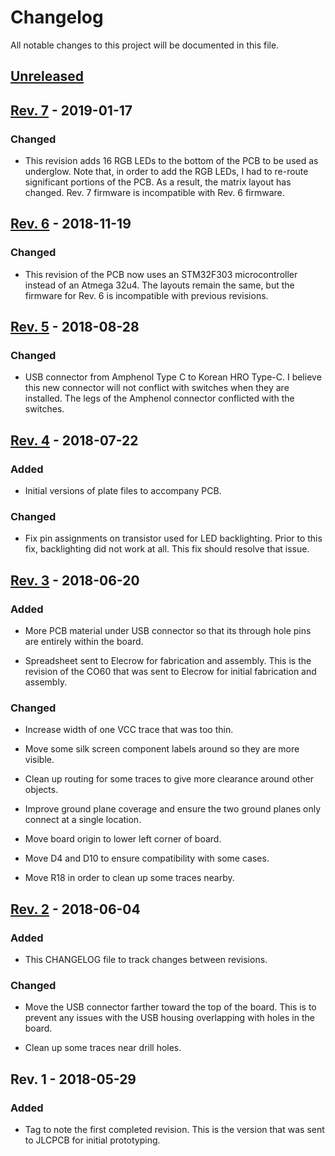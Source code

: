 # Changelog
All notable changes to this project will be documented in this file.

## [Unreleased]

## [Rev. 7] - 2019-01-17

### Changed
- This revision adds 16 RGB LEDs to the bottom of the PCB
  to be used as underglow. Note that, in order to add the RGB
  LEDs, I had to re-route significant portions of the PCB. As
  a result, the matrix layout has changed. Rev. 7 firmware is
  incompatible with Rev. 6 firmware.

## [Rev. 6] - 2018-11-19

### Changed
- This revision of the PCB now uses an STM32F303 microcontroller
  instead of an Atmega 32u4. The layouts remain the same, but
  the firmware for Rev. 6 is incompatible with previous revisions.

## [Rev. 5] - 2018-08-28

### Changed
- USB connector from Amphenol Type C to Korean HRO Type-C.
  I believe this new connector will not conflict with switches
  when they are installed. The legs of the Amphenol connector
  conflicted with the switches.

## [Rev. 4] - 2018-07-22

### Added
- Initial versions of plate files to accompany PCB.

### Changed
- Fix pin assignments on transistor used for LED backlighting.
  Prior to this fix, backlighting did not work at all. This fix
  should resolve that issue.

## [Rev. 3] - 2018-06-20

### Added
- More PCB material under USB connector so that its through hole
  pins are entirely within the board.

- Spreadsheet sent to Elecrow for fabrication and assembly. This
  is the revision of the CO60 that was sent to Elecrow for initial
  fabrication and assembly.

### Changed
- Increase width of one VCC trace that was too thin.

- Move some silk screen component labels around so they are
  more visible.

- Clean up routing for some traces to give more clearance around
  other objects.

- Improve ground plane coverage and ensure the two ground
  planes only connect at a single location.

- Move board origin to lower left corner of board.

- Move D4 and D10 to ensure compatibility with some cases.

- Move R18 in order to clean up some traces nearby.

## [Rev. 2] - 2018-06-04

### Added
- This CHANGELOG file to track changes between revisions.

### Changed
- Move the USB connector farther toward the top of the board. This is
  to prevent any issues with the USB housing overlapping with holes in
  the board.

- Clean up some traces near drill holes.

## Rev. 1 - 2018-05-29

### Added
- Tag to note the first completed revision. This is the version that
  was sent to JLCPCB for initial prototyping.

[Unreleased]: https://github.com/jmdaly/CO60/compare/Rev.7...HEAD
[Rev. 7]: https://github.com/jmdaly/CO60/compare/Rev.6...Rev.7
[Rev. 6]: https://github.com/jmdaly/CO60/compare/Rev.5...Rev.6
[Rev. 5]: https://github.com/jmdaly/CO60/compare/Rev.4...Rev.5
[Rev. 4]: https://github.com/jmdaly/CO60/compare/Rev.3...Rev.4
[Rev. 3]: https://github.com/jmdaly/CO60/compare/Rev.2...Rev.3
[Rev. 2]: https://github.com/jmdaly/CO60/compare/Rev.1...Rev.2
